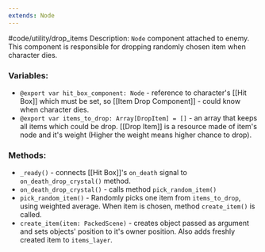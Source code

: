```yaml
---
extends: Node
---
```


#code/utility/drop_items 
Description: `Node` component attached to enemy. This component is responsible for dropping randomly chosen item when character dies. 

### Variables:
- `@export var hit_box_component: Node` - reference to character's [[Hit Box]] which must be set, so [[Item Drop Component]] - could know when character dies.
- `@export var items_to_drop: Array[DropItem] = []` - an array that keeps all items which could be drop. [[Drop Item]] is a resource made of item's node and it's weight (Higher the weight means higher chance to drop).
### Methods:
- `_ready()` - connects [[Hit Box]]'s `on_death` signal to `on_death_drop_crystal()` method.
- `on_death_drop_crystal()` - calls method `pick_random_item()`
- `pick_random_item()` - Randomly picks one item from `items_to_drop`, using weighted average. When item is chosen, method `create_item()` is called.
- `create_item(item: PackedScene)` - creates object passed as argument and sets objects' position to it's owner position. Also adds freshly created item to `items_layer`.